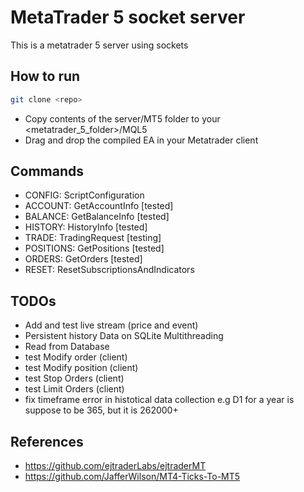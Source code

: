 # MetaTrader 5 socket server

This is a metatrader 5 server using sockets

## How to run

```bash
git clone <repo>
```

- Copy contents of the server/MT5 folder to your <metatrader_5_folder>/MQL5
- Drag and drop the compiled EA in your Metatrader client

## Commands

- CONFIG: ScriptConfiguration
- ACCOUNT: GetAccountInfo [tested]
- BALANCE: GetBalanceInfo [tested]
- HISTORY: HistoryInfo [tested]
- TRADE: TradingRequest [testing]
- POSITIONS: GetPositions [tested]
- ORDERS: GetOrders [tested]
- RESET: ResetSubscriptionsAndIndicators

## TODOs

- Add and test live stream (price and event)
- Persistent history Data on SQLite Multithreading
- Read from Database
- test Modify order (client)
- test Modify position (client)
- test Stop Orders (client)
- test Limit Orders (client)
- fix timeframe error in histotical data collection e.g D1 for a year is suppose to be 365, but it is 262000+


## References

- https://github.com/ejtraderLabs/ejtraderMT
- https://github.com/JafferWilson/MT4-Ticks-To-MT5
